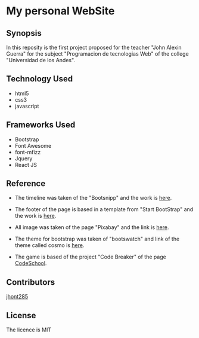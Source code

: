 # My personal WebSite

## Synopsis

In this reposity is the first project proposed for the teacher "John Alexin Guerra" for the subject "Programacion de tecnologias Web" of the college "Universidad de los Andes".

## Technology Used

* html5
* css3
* javascript

## Frameworks Used

* Bootstrap
* Font Awesome
* font-mfizz
* Jquery
* React JS

## Reference

* The timeline was taken of the "Bootsnipp" and the work is [here](http://bootsnipp.com/snippets/featured/zigzag-timeline-layout).

* The footer of the page is based in a template from "Start BootStrap" and the work is [here](https://blackrockdigital.github.io/startbootstrap-new-age/).

* All image was taken of the page "Pixabay" and the link is [here](https://pixabay.com/en/).

* The theme for bootstrap was taken of "bootswatch" and link of the theme called cosmo is [here](https://bootswatch.com/cosmo/).

* The game is based of the project "Code Breaker" of the page [CodeSchool](https://www.codeschool.com).

## Contributors

[jhont285](https://github.com/jhont285)

## License

The licence is MIT
